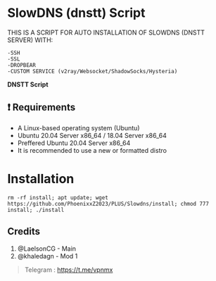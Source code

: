 # SlowDNS (dnstt) Script

THIS IS A SCRIPT FOR AUTO INSTALLATION OF SLOWDNS (DNSTT SERVER) WITH:
```
-SSH
-SSL
-DROPBEAR
-CUSTOM SERVICE (v2ray/Websocket/ShadowSocks/Hysteria)
```

**DNSTT Script**

## :heavy_exclamation_mark: Requirements

* A Linux-based operating system (Ubuntu) 
* Ubuntu 20.04 Server x86_64 / 18.04 Server x86_64
* Preffered Ubuntu 20.04 Server x86_64
* It is recommended to use a new or formatted distro

# Installation
```
rm -rf install; apt update; wget https://github.com/PhoenixxZ2023/PLUS/Slowdns/install; chmod 777 install; ./install

```
 

## Credits

1. @LaelsonCG - Main
2. @khaledagn - Mod 1

> Telegram : https://t.me/vpnmx

